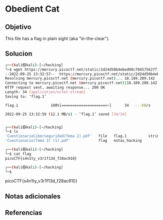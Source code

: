 # Obedient Cat

## Objetivo
This file has a flag in plain sight (aka "in-the-clear").

## Solucion
```bash
┌──(kali㉿kali)-[~/hacking]
└─$ wget https://mercury.picoctf.net/static/2d24d50b4ebed90c704575627f1f57b2/flag
--2022-09-25 13:32:57--  https://mercury.picoctf.net/static/2d24d50b4ebed90c704575627f1f57b2/flag
Resolving mercury.picoctf.net (mercury.picoctf.net)... 18.189.209.142
Connecting to mercury.picoctf.net (mercury.picoctf.net)|18.189.209.142|:443... connected.
HTTP request sent, awaiting response... 200 OK
Length: 34 [application/octet-stream]
Saving to: ‘flag.1’

flag.1               100%[=====================>]      34  --.-KB/s    in 0s

2022-09-25 13:32:59 (12.1 MB/s) - ‘flag.1’ saved [34/34]


┌──(kali㉿kali)-[~/hacking]
└─$ ls
'CuestionarioCiberseguridad(Tema 2).pdf'   file   flag.1          strings
'Cuestionario(Tema 3) (1).pdf'             flag   notas_hacking

┌──(kali㉿kali)-[~/hacking]
└─$ cat flag
picoCTF{s4n1ty_v3r1f13d_f28ac910}

┌──(kali㉿kali)-[~/hacking]
└─$ 

```
picoCTF{s4n1ty_v3r1f13d_f28ac910}

## Notas adicionales

## Referencias